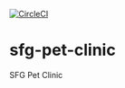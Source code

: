 [![CircleCI](https://circleci.com/gh/jeromebodart/sfg-pet-clinic.svg?style=svg)](https://circleci.com/gh/jeromebodart/sfg-pet-clinic)

# sfg-pet-clinic
SFG Pet Clinic
